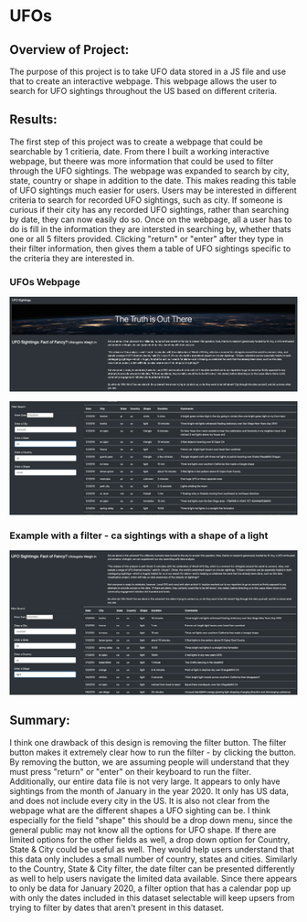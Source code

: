 # UFOs

## Overview of Project: 
The purpose of this project is to take UFO data stored in a JS file and use that to create an interactive webpage. This webpage allows the user to search for UFO sightings throughout the US based on different criteria. 

## Results: 
The first step of this project was to create a webpage that could be searchable by 1 critieria, date. From there I built a working interactive webpage, but theere was more information that could be used to filter through the UFO sightings. The webpage was expanded to search by city, state, country or shape in addition to the date. This makes reading this table of UFO sightings much easier for users. Users may be interested in different criteria to search for recorded UFO sightings, such as city. If someone is curious if their city has any recorded UFO sightings, rather than searching by date, they can now easily do so. Once on the webpage, all a user has to do is fill in the information they are intersted in searching by, whether thats one or all 5 filters provided. Clicking "return" or "enter" after they type in their filter information, then gives them a table of UFO sightings specific to the criteria they are interested in. 

### UFOs Webpage
![webpage1](static/images/webpage1.png)

![webpage2](static/images/webpage2.png)

### Example with a filter - ca sightings with a shape of a light 
![webpage_search](static/images/webpage_search.png)

## Summary: 
I think one drawback of this design is removing the filter button. The filter button makes it extremely clear how to run the filter - by clicking the button. By removing the button, we are assuming people will understand that they must press "return" or "enter" on their keyboard to run the filter. Additionally, our entire data file is not very large. It appears to only have sightings from the month of January in the year 2020. It only has US data, and does not include every city in the US. It is also not clear from the webpage what are the different shapes a UFO sighting can be. I think especially for the field "shape" this should be a drop down menu, since the general public may not know all the options for UFO shape. If there are limited options for the other fields as well, a drop down option for Country, State & City could be useful as well. They would help users understand that this data only includes a small number of country, states and cities. Similarly to the Country, State & City filter, the date filter can be presented differently as well to help users navigate the limited data available. Since there appears to only be data for January 2020, a filter option that has a calendar pop up with only the dates included in this dataset selectable will keep upsers from trying to filter by dates that aren't present in this dataset. 
